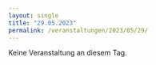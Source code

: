```yaml
---
layout: single
title: "29.05.2023"
permalink: /veranstaltungen/2023/05/29/
---
```


Keine Veranstaltung an diesem Tag.
